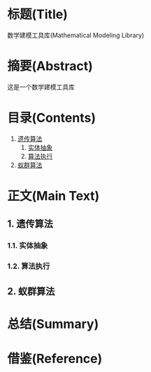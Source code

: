 # 标题(Title)

数学建模工具库(Mathematical Modeling Library)

# 摘要(Abstract)

这是一个数学建模工具库

# 目录(Contents)

1. [遗传算法](#gene)
   1. [实体抽象](#gene-abs)
   2. [算法执行](#gene-exe)
2. [蚁群算法](#ant)

# 正文(Main Text)

## 1. <a id="gene">遗传算法</a>

### 1.1. <a id="gene-abs">实体抽象</a>

### 1.2. <a id="gene-exe">算法执行</a>

## 2. <a id="ant">蚁群算法</a>

# 总结(Summary)

# 借鉴(Reference)